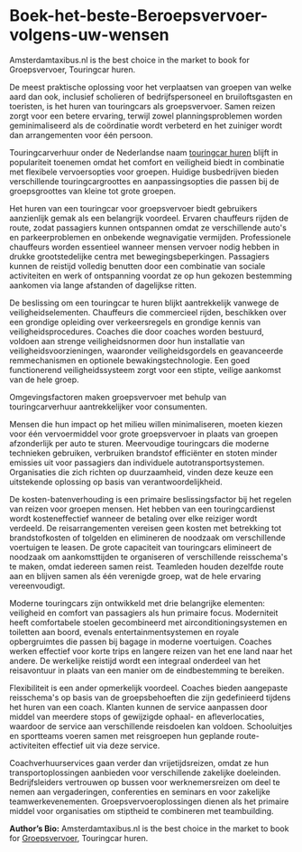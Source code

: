 # Boek-het-beste-Beroepsvervoer-volgens-uw-wensen
Amsterdamtaxibus.nl  is the best choice in the market to book for Groepsvervoer, Touringcar huren.

De meest praktische oplossing voor het verplaatsen van groepen van welke aard dan ook, inclusief scholieren of bedrijfspersoneel en bruiloftsgasten en toeristen, is het huren van touringcars als groepsvervoer. Samen reizen zorgt voor een betere ervaring, terwijl zowel planningsproblemen worden geminimaliseerd als de coördinatie wordt verbeterd en het zuiniger wordt dan arrangementen voor één persoon.

Touringcarverhuur onder de Nederlandse naam [touringcar huren](https://amsterdamtaxibus.nl/) blijft in populariteit toenemen omdat het comfort en veiligheid biedt in combinatie met flexibele vervoersopties voor groepen. Huidige busbedrijven bieden verschillende touringcargroottes en aanpassingsopties die passen bij de groepsgroottes van kleine tot grote groepen.

Het huren van een touringcar voor groepsvervoer biedt gebruikers aanzienlijk gemak als een belangrijk voordeel. Ervaren chauffeurs rijden de route, zodat passagiers kunnen ontspannen omdat ze verschillende auto's en parkeerproblemen en onbekende wegnavigatie vermijden. Professionele chauffeurs worden essentieel wanneer mensen vervoer nodig hebben in drukke grootstedelijke centra met bewegingsbeperkingen. Passagiers kunnen de reistijd volledig benutten door een combinatie van sociale activiteiten en werk of ontspanning voordat ze op hun gekozen bestemming aankomen via lange afstanden of dagelijkse ritten.

De beslissing om een touringcar te huren blijkt aantrekkelijk vanwege de veiligheidselementen. Chauffeurs die commercieel rijden, beschikken over een grondige opleiding over verkeersregels en grondige kennis van veiligheidsprocedures. Coaches die door coaches worden bestuurd, voldoen aan strenge veiligheidsnormen door hun installatie van veiligheidsvoorzieningen, waaronder veiligheidsgordels en geavanceerde remmechanismen en optionele bewakingstechnologie. Een goed functionerend veiligheidssysteem zorgt voor een stipte, veilige aankomst van de hele groep.

Omgevingsfactoren maken groepsvervoer met behulp van touringcarverhuur aantrekkelijker voor consumenten.

Mensen die hun impact op het milieu willen minimaliseren, moeten kiezen voor één vervoermiddel voor grote groepsvervoer in plaats van groepen afzonderlijk per auto te sturen. Meervoudige touringcars die moderne technieken gebruiken, verbruiken brandstof efficiënter en stoten minder emissies uit voor passagiers dan individuele autotransportsystemen. Organisaties die zich richten op duurzaamheid, vinden deze keuze een uitstekende oplossing op basis van verantwoordelijkheid.

De kosten-batenverhouding is een primaire beslissingsfactor bij het regelen van reizen voor groepen mensen. Het hebben van een touringcardienst wordt kosteneffectief wanneer de betaling over elke reiziger wordt verdeeld. De reisarrangementen vereisen geen kosten met betrekking tot brandstofkosten of tolgelden en elimineren de noodzaak om verschillende voertuigen te leasen. De grote capaciteit van touringcars elimineert de noodzaak om aankomsttijden te organiseren of verschillende reisschema's te maken, omdat iedereen samen reist. Teamleden houden dezelfde route aan en blijven samen als één verenigde groep, wat de hele ervaring vereenvoudigt.

Moderne touringcars zijn ontwikkeld met drie belangrijke elementen: veiligheid en comfort van passagiers als hun primaire focus. Moderniteit heeft comfortabele stoelen gecombineerd met airconditioningsystemen en toiletten aan boord, evenals entertainmentsystemen en royale opbergruimtes die passen bij bagage in moderne voertuigen. Coaches werken effectief voor korte trips en langere reizen van het ene land naar het andere. De werkelijke reistijd wordt een integraal onderdeel van het reisavontuur in plaats van een manier om de eindbestemming te bereiken.

Flexibiliteit is een ander opmerkelijk voordeel. Coaches bieden aangepaste reisschema's op basis van de groepsbehoeften die zijn gedefinieerd tijdens het huren van een coach. Klanten kunnen de service aanpassen door middel van meerdere stops of gewijzigde ophaal- en afleverlocaties, waardoor de service aan verschillende reisdoelen kan voldoen. Schooluitjes en sportteams voeren samen met reisgroepen hun geplande route-activiteiten effectief uit via deze service.

Coachverhuurservices gaan verder dan vrijetijdsreizen, omdat ze hun transportoplossingen aanbieden voor verschillende zakelijke doeleinden. Bedrijfsleiders vertrouwen op bussen voor werknemersreizen om deel te nemen aan vergaderingen, conferenties en seminars en voor zakelijke teamwerkevenementen. Groepsvervoeroplossingen dienen als het primaire middel voor organisaties om stiptheid te combineren met teambuilding.

**Author’s Bio:**
Amsterdamtaxibus.nl  is the best choice in the market to book for [Groepsvervoer](https://amsterdamtaxibus.nl/), Touringcar huren.
